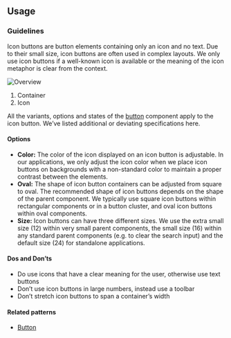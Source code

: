 ## Usage
### Guidelines

Icon buttons are button elements containing only an icon and no text. Due to their small size, icon buttons are often used in complex layouts. We only use icon buttons if a well-known icon is available or the meaning of the icon metaphor is clear from the context.

![Overview](https://www.figma.com/design/wEptRgAezDU1z80Cn3eZ0o/iX-Pattern-Illustrations?type=design&node-id=1477-1714&mode=design&t=97WS5dUS2rk3MCp2-1)

1. Container
2. Icon

All the variants, options and states of the [button](./button.md) component apply to the icon button. We’ve listed additional or deviating specifications here.

#### Options

- **Color:** The color of the icon displayed on an icon button is adjustable. In our applications, we only adjust the icon color when we place icon buttons on backgrounds with a non-standard color to maintain a proper contrast between the elements.
- **Oval:** The shape of icon button containers can be adjusted from square to oval. The recommended shape of icon buttons depends on the shape of the parent component. We typically use square icon buttons within rectangular components or in a button cluster, and oval icon buttons within oval components.
- **Size:** Icon buttons can have three different sizes. We use the extra small size (12) within very small parent components, the small size (16) within any standard parent components (e.g. to clear the search input) and the default size (24) for standalone applications.

#### Dos and Don’ts

- Do use icons that have a clear meaning for the user, otherwise use text buttons
- Don’t use icon buttons in large numbers, instead use a toolbar
- Don’t stretch icon buttons to span a container’s width

#### Related patterns

- [Button](./button.md)
<!-- - [Toolbar](...) -->
